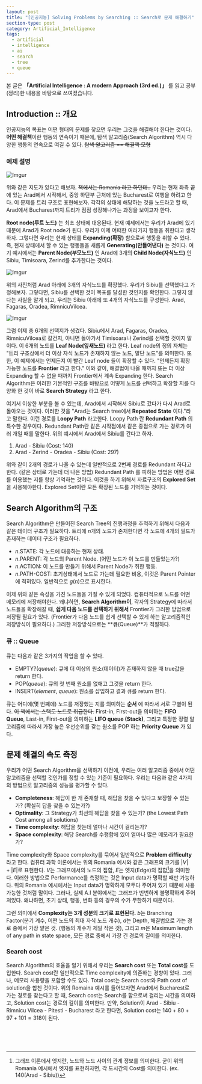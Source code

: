 ```yaml
---
layout: post
title: "[인공지능] Solving Problems by Searching :: Search로 문제 해결하기"
section-type: post
category: Artificial_Intelligence
tags:
  - artificial
  - intelligence
  - ai
  - search
  - tree
  - queue
---
```


본 글은 **「Artificial Intelligence : A modern Approach (3rd ed.)」** 를 읽고 공부(정리)한 내용을 바탕으로 쓰여졌습니다.

## Introduction :: 개요

인공지능의 목표는 어떤 형태의 문제를 찾으면 우리는 그것을 해결해야 한다는 것이다. **어떤 해결책**이란 행동의 연속이기 때문에, 탐색 알고리즘(Search Algorithm) 역시 다양한 행동의 연속으로 여길 수 있다. ~~탐색 알고리즘 == 해결책 모형~~

### 예제 설명

![Imgur](https://i.imgur.com/fFfPC3l.png)

위와 같은 지도가 있다고 해보자. ~~책에서는 Romania 라고 하던데..~~ 우리는 현재 좌측 끝에 있는 Arad에서 시작해서, 중앙 하단부 근처에 있는 Bucharest로 여행을 하려고 한다. 이 문제를 트리 구조로 표현해보자. 각각의 상태에 해당하는 것을 노드라고 할 때, Arad에서 Bucharest까지 트리가 점점 성장해나가는 과정을 보이고자 한다.

**Root node(루트 노드)** 는 최초 상태에 대응된다. 현재 예제에서는 우리가 Arad에 있기 때문에 Arad가 Root node가 된다. 우리가 이제 어떠한 여러가지 행동을 취한다고 생각하자. 그렇다면 우리는 현재 상태를 **Expanding(확장)** 함으로써 행동을 취할 수 있다. 즉, 현재 상태에서 할 수 있는 행동들을 새롭게 **Generating(만들어낸다)** 는 것이다. 여기 예시에서는 **Parent Node(부모노드)** 인 Arad에 3개의 **Child Node(자식노드)** 인 Sibiu, Timisoara, Zerind를 추가한다는 것이다.

![Imgur](https://i.imgur.com/I45CIX7.png)

위의 사진처럼 Arad 아래에 3개의 자식노드를 확장했다. 우리가 Sibiu를 선택했다고 가정해보자. 그렇다면, Sibiu를 선택한 것이 목표를 달성한 것인지를 확인한다. 그렇지 않다는 사실을 알게 되고, 우리는 Sibiu 아래에 또 4개의 자식노드를 구성한다. Arad, Fagaras, Oradea, RimnicuVilcea.

![Imgur](https://i.imgur.com/mxvRzty.png)

그럼 이제 총 6개의 선택지가 생겼다. Sibiu에서 Arad, Fagaras, Oradea, RimnicuVilcea로 갈건지, 아니면 돌아가서 Timisoara나 Zerind를 선택할 것이지 말이다. 이 6개의 노드를 **Leaf Node(잎새노드)** 라고 한다. Leaf node의 정의 자체는 "트리 구조상에서 더 이상 자식 노드가 존재하지 않는 노드, 말단 노드"를 의미한다. 또한, 이 예제에서는 언제든지 이 빨간 Leaf node 들이 확장할 수 있다. "언제든지 확장 가능한 노드를 **Frontier** 라고 한다." 이와 같이, 해결법이 나올 때까지 또는 더 이상 Expanding 할 수 없을 때까지 Frontier에서 계속 Expanding 한다. Search Algorithm은 이러한 기본적인 구조를 바탕으로 어떻게 노드를 선택하고 확장할 지를 다양화 한 것이 바로 **Search Strategy** 라고 한다.

여기서 이상한 부분을 볼 수 있는데, Arad에서 시작해서 Sibiu로 갔다가 다시 Arad로 돌아오는 것이다. 이러한 것을 "Arad는 Search tree에서 **Repeated State** 이다."라고 말한다. 이런 경로를 **Loopy Path** 라고한다. Loopy Path 란 **Redundant Path** 의 특수한 경우이다. Redundant Path란 같은 시작점에서 같은 종점으로 가는 경로가 여러 개일 때를 말한다. 위의 예시에서 Arad에서 Sibiu를 간다고 하자.

1. Arad - Sibiu (Cost: 140)
2. Arad - Zerind - Oradea - Sibiu (Cost: 297)

위와 같이 2개의 경로가 나올 수 있는데 일반적으로 2번째 경로를 Redundant 하다고 한다. (같은 상태로 가는데 더 나은 방법) Redundant Path 를 피하는 방법은 어떤 경로를 이용했는 지를 항상 기억하는 것이다. 이것을 하기 위해서 자료구조의 **Explored Set** 을 사용해야한다. Explored Set이란 모든 확장된 노드를 기억하는 것이다.

## Search Algorithm의 구조

Search Algorithm은 만들어진 Search Tree의 진행과정을 추적하기 위해서 다음과 같은 데이터 구조가 필요하다. 트리에 $n$개의 노드가 존재한다면 각 노드에 4개의 필드가 존재하는 데이터 구조가 필요하다.

- $n$\.STATE: 각 노드에 대응하는 현재 상태.
- $n$\.PARENT: 각 노드의 Parent Node. (어떤 노드가 이 노드를 만들었는가?)
- $n$\.ACTION: 이 노드를 만들기 위해서 Parent Node가 취한 행동.
- $n$\.PATH-COST: 초기상태에서 노드로 가는데 필요한 비용, 이것은 Parent Pointer에 적혀있다. 일반적으로 $g(n)$으로 표시한다.

이제 위와 같은 속성을 가진 노드들을 가질 수 있게 되었다. 컴퓨터적으로 노드를 어떤 메모리에 저장해야한다. 왜냐하면, **Search Algorithm이**, 각자의 Strategy에 따라서 노드들을 확장해갈 때, **쉽게 다음 노드를 선택하기 위해서** Frontier가 그러한 방법으로 저장될 필요가 있다. (Frontier가 다음 노드를 쉽게 선택할 수 있게 하는 알고리즘적인 저장방식이 필요하다.) 그러한 저장방식으로는 **큐(Queue)**가 적절하다.

### 큐 :: Queue

큐는 다음과 같은 3가지의 작업을 할 수 있다.

- EMPTY?($queue$): 큐에 더 이상의 원소(데이터)가 존재하지 않을 때 true값을 return 한다.
- POP($queue$): 큐의 첫 번째 원소를 없애고 그것을 return 한다.
- INSERT($element$, $queue$): 원소를 삽입하고 결과 큐를 return 한다.

큐는 어디에(몇 번째에) 노드를 저장했는 지를 의미하는 **순서** 에 따라서 서로 구별이 된다. ~~이 책에서는 스택도 노드로 취급한다.~~ First-in, First-out을 의미하는 **FIFO Queue**, Last-in, First-out을 의미하는 **LIFO queue (Stack)**, 그리고 특정한 정렬 알고리즘에 따라서 가장 높은 우선순위를 갖는 원소를 POP 하는 **Priority Queue** 가 있다.

## 문제 해결의 속도 측정

우리가 어떤 Search Algorithm을 선택하기 이전에, 우리는 여러 알고리즘 중에서 어떤 알고리즘을 선택할 것인가를 정할 수 있는 기준이 필요하다. 우리는 다음과 같은 4가지의 방법으로 알고리즘의 성능을 평가할 수 있다.

- **Completeness**: 해답이 한 개 존재할 때, 해답을 찾을 수 있다고 보장할 수 있는가? (확실히 답을 찾을 수 있는가?)
- **Optimality**: 그 Strategy가 최선의 해답을 찾을 수 있는가? (the Lowest Path Cost among all solutions)
- **Time complexity**: 해답을 찾는데 얼마나 시간이 걸리는가?
- **Space complexity**: 해당 Search를 수행함에 있어 얼마나 많은 메모리가 필요한가?

Time complexity와 Space complexity를 묶어서 일반적으로 **Problem difficulty** 라고 한다. 컴퓨터 과학 이론에서는 위의 Romania 예시와 같은 그래프의 크기를 $|V| + |E|$로 표현한다. $V$는 그래프에서의 노드의 집합, $E$는 엣지(Edge)의 집합[^1]을 의미한다. 이러한 방법으로 Performance를 측정하는 것은 Input data가 명확할 때만 가능하다. 위의 Romania 예시에서는 Input data가 명확하게 모두다 주어져 있기 때문에 사용가능한 것처럼 말이다. 그러나, 실제 A.I 분야에서는 그래프가 빈번하게 불명확하게 주어져있다. 왜냐하면, 초기 상태, 행동, 변화 등의 경우의 수가 무한하기 때문이다.

그런 의미에서 **Complexity는 3개 성분의 크기로 표현된다.** $b$는 Branching Factor(분기 계수, 어떤 노드의 최대 자식 노드 개수), $d$는 Depth, 해결법으로 가는 경로 중에서 가장 얕은 것. (행동의 개수가 제일 작은 것), 그리고 $m$은 Maximum length of any path in state space, 모든 경로 중에서 가장 긴 경로의 길이를 의미한다.

### Search cost

Search Algorithm의 효율을 알기 위해서 우리는 **Search cost** 또는 **Total cost**를 도입한다. Search cost란 일반적으로 Time complexity에 의존하는 경향이 있다. 그러나, 메모리 사용량을 포함할 수도 있다. Total cost는 Search cost와 Path cost of solution을 합친 것이다. 위의 Romaina 예시를 들어보자면 Arad에서 Bucharest로 가는 경로를 찾는다고 할 때, Search cost는 Search를 함으로써 걸리는 시간을 의미하고, Solution cost는 경로의 길이를 의미한다. 만약, Solution이 Arad - Sibiu - Rimnicu Vilcea - Pitesti - Bucharest 라고 한다면, Solution cost는 $140 + 80 + 97 + 101 = 318$이 된다.

<br/>
<br/>
<br/>


[^1]: 그래프 이론에서 엣지란, 노드와 노드 사이의 관계 정보를 의미한다. 굳이 위의 Romania 예시에서 엣지를 표현하자면, 각 도시간의 Cost를 의미한다. (ex. 140(Arad - Sibiu))
